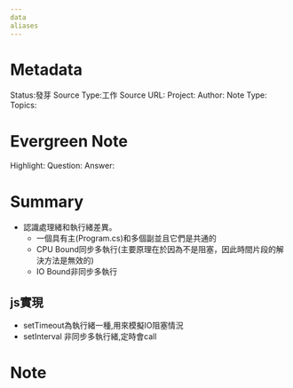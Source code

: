 ```yaml
---
data
aliases
---
```

# Metadata
Status:發芽
Source Type:工作
Source URL:
Project:
Author:
Note Type:
Topics:

# Evergreen Note
Highlight:
Question:
Answer:
# Summary
- 認識處理緒和執行緒差異。
  - 一個具有主(Program.cs)和多個副並且它們是共通的
  - CPU Bound同步多執行(主要原理在於因為不是阻塞，因此時間片段的解決方法是無效的)
  - IO Bound非同步多執行
## js實現
- setTimeout為執行緒一種,用來模擬IO阻塞情況
- setInterval 非同步多執行緒,定時會call

# Note
